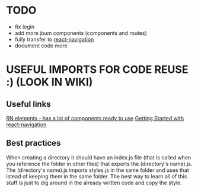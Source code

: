 # TODO
- fix login
- add more jbum components (components and routes)
- fully transfer to [react-navigation](https://reactnavigation.org)
- document code more

# USEFUL IMPORTS FOR CODE REUSE :) (LOOK IN WIKI)


## Useful links

[RN elements - has a lot of components ready to use](https://react-native-training.github.io/react-native-elements/)
[Getting Started with react-navigation](https://hackernoon.com/getting-started-with-react-navigation-the-navigation-solution-for-react-native-ea3f4bd786a4)


## Best practices

When creating a directory it should have an index.js file (that is called when you reference the folder in other files) that exports the (directory's name).js. The (directory's name).js imports styles.js in the same folder and uses that istead of keeping them in the same folder. The best way to learn all of this stuff is just to dig around in the already written code and copy the style.
